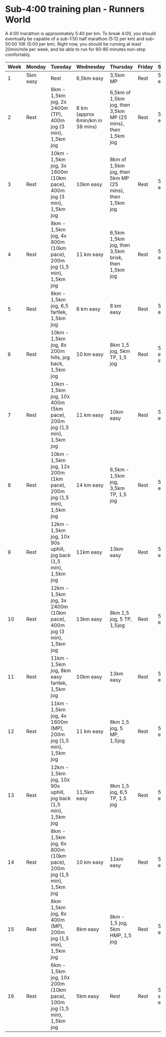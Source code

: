 
# Sub-4:00 training plan - Runners World
 
A 4:00 marathon is approximately 5:40 per km. To break 4:00, you should eventually be capable of a sub-1:50 half marathon (5:12 per km) and sub-50:00 10K (5:00 per km). Right now, you should be running at least 20min/mile per week, and be able to run for 60-80 minutes non-stop comfortably.

| Week | Monday | Tuesday | Wednesday | Thursday | Friday | Saturday | Sunday |
|--|--|--|--|--|--|--|--|
| 1 | 5km easy | Rest | 6,5km easy | 3,5km MP | Rest | 5km easy | 11km |
| 2 | Rest | 8km - 1,5km jog, 2x 2400m (TP), 400m jog (3 min), 1,5km jog | 8 km (approx 6min/km in 38 mins) | 6,5km of 1,5km jog, then 3,5km MP (25 mins), then 1,5km jog | Rest | 5km easy | 13km |
| 3 | Rest | 10km - 1,5km jog, 3x 1600m (10km pace), 400m jog (3 min), 1,5km jog | 10km easy | 8km of 1,5km jog, then 5km MP (25 mins), then 1,5km jog | Rest | 5km easy | 15km |
| 4 | Rest | 8km - 1,5km jog, 4x 800m (10km pace), 200m jog (1,5 min), 1,5km jog | 11 km easy | 6,5km 1,5km jog, then 3,5km brisk, then 1,5km jog | Rest | 5km easy | 10km race |
| 5 | Rest | 8km - 1,5km jog, 6,5 fartlek, 1,5km jog | 8 km easy | 8 km easy | Rest | 5km easy | 18km |
| 6 | Rest | 10km - 1,5km jog, 8x 200m hills, jog back, 1,5km jog | 10 km easy | 8km 1,5 jog, 5km TP, 1,5 jog | Rest | 5km easy + strides | 21km easy |
| 7 | Rest | 10km - 1,5km jog, 10x 400m (5km pace), 200m jog (1,5 min), 1,5km jog | 11 km easy | 10km easy | Rest | 5km easy | 24km |
| 8 | Rest | 10km - 1,5km jog, 12x 200m (1km pace), 200m jog (1,5 min), 1,5km jog | 14 km easy | 6,5km - 1,5km jog, 3,5km TP, 1,5 jog | Rest | 5km easy | HM race |
| 9 | Rest | 12km - 1,5km jog, 10x 90s uphill, jog back (1,5 min), 1,5km jog | 11km easy | 13km easy | Rest | 5km easy | 27km |
| 10 | Rest | 12km - 1,5km jog, 3x 2400m (10km pace), 400m jog (3 min), 1,5km jog | 13km easy | 8km 1,5 jog, 5 TP, 1,5jog | Rest | 5km easy | HM race (1,5 km before+after) |
| 11 | Rest | 11km - 1,5km jog, 8km easy fartlek, 1,5km jog | 10km easy| 13km easy | Rest | 5km easy | 30km |
| 12 | Rest | 11km - 1,5km jog, 4x 1600m (MP), 200m jog (1,5 min), 1,5km jog | 11 km easy | 8km 1,5 jog, 5 MP, 1,5jog | Rest | 5km easy | 33km |
| 13 | Rest | 12km - 1,5km jog, 10x 90s uphill, jog back (1,5 min), 1,5km jog | 11,5km easy | 8km 1,5 jog, 6,5 TP, 1,5 jog | Rest | 5km easy | 32km |
| 14 | Rest | 8km - 1,5km jog, 6x 800m (10km pace), 200m jog (1,5 min), 1,5km jog | 10 km easy | 11km easy | Rest | 5km easy | 29km |
| 15 | Rest | 8km 1,5km jog, 8x 400m (MP), 200m jog (1,5 min), 1,5km jog | 8km easy | 8km - 1,5 jog, 5km HMP, 1,5 jog | Rest | 5km easy | 19km |
| 16 | Rest | 6km - 1,5km jog, 10x 200m (10km pace), 100m jog (1,5 min), 1,5km jog | 5km easy | Rest | Rest | 5km super easy | 42.2km |
